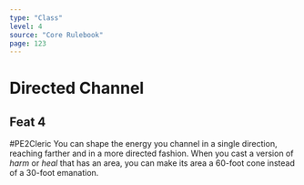 ```yaml
---
type: "Class"
level: 4
source: "Core Rulebook"
page: 123
---
```

# Directed Channel
## Feat 4
#PE2Cleric
You can shape the energy you channel in a single direction, reaching farther and in a more directed fashion. When you cast a version of *harm* or *heal* that has an area, you can make its area a 60-foot cone instead of a 30-foot emanation.